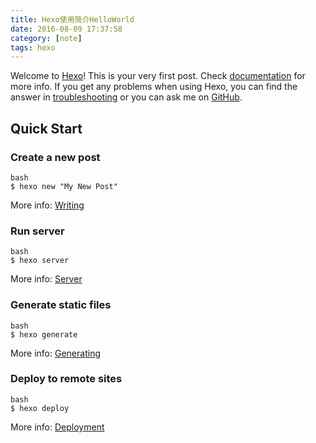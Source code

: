 ```yaml
---
title: Hexo使用简介HelloWorld
date: 2016-08-09 17:37:58
category: [note]
tags: hexo
---
```

Welcome to [Hexo](https://hexo.io/)! This is your very first post. Check [documentation](https://hexo.io/docs/) for more info. If you get any problems when using Hexo, you can find the answer in [troubleshooting](https://hexo.io/docs/troubleshooting.html) or you can ask me on [GitHub](https://github.com/hexojs/hexo/issues).
<!--more-->
## Quick Start

### Create a new post

	bash
	$ hexo new "My New Post"

More info: [Writing](https://hexo.io/docs/writing.html)

### Run server

	bash
	$ hexo server


More info: [Server](https://hexo.io/docs/server.html)

### Generate static files

	bash
	$ hexo generate


More info: [Generating](https://hexo.io/docs/generating.html)

### Deploy to remote sites

	bash
	$ hexo deploy


More info: [Deployment](https://hexo.io/docs/deployment.html)
